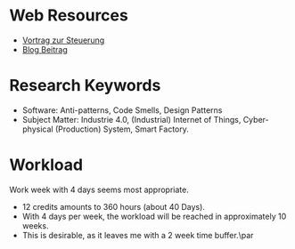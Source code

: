 # Web Resources
- [Vortrag zur Steuerung](https://page.camunda.com/cclive-2021-university-of-st-gallen?hsLang=en)
- [Blog Beitrag](https://camunda.com/blog/2021/07/controlling-processes-in-a-smart-factory-with-the-camunda-platform/?&utm_medium=social&utm_source=facebook&utm_content=linkpost)

# Research Keywords
- Software: Anti-patterns, Code Smells, Design Patterns
- Subject Matter: Industrie 4.0, (Industrial) Internet of Things, Cyber-physical (Production) System, Smart Factory.

# Workload
Work week with 4 days seems most appropriate.
- 12 credits amounts to 360 hours (about 40 Days). 
- With 4 days per week, the workload will be reached in approximately 10 weeks. 
- This is desirable, as it leaves me with a 2 week time buffer.\par


